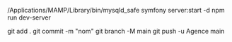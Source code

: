 /Applications/MAMP/Library/bin/mysqld_safe 
symfony server:start -d
npm run dev-server

git add .
git commit -m "nom"
git branch -M main
git push -u Agence main

 
 
  